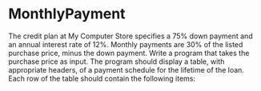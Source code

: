 # MonthlyPayment
The credit plan at My Computer Store specifies a 75% down payment and an annual interest rate of 12%.
Monthly payments are 30% of the listed purchase price, minus the down payment.
Write a program that takes the purchase price as input.
The program should display a table, with appropriate headers, of a payment schedule for the lifetime of the loan.
Each row of the table should contain the following items:
